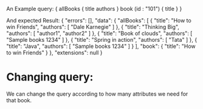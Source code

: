 An Example query:
{
	allBooks {
		title
		authors
	}
	book (id : "101") {
		title
	}
}

And expected Result:
{
    "errors": [],
    "data": {
        "allBooks": [
            {
                "title": "How to win Friends",
                "authors": [
                    "Dale Karnegie"
                ]
            },
            {
                "title": "Thinking Big",
                "authors": [
                    "author1",
                    "author2"
                ]
            },
            {
                "title": "Book of clouds",
                "authors": [
                    "Sample books 1234"
                ]
            },
            {
                "title": "Spring in action",
                "authors": [
                    "Tata"
                ]
            },
            {
                "title": "Java",
                "authors": [
                    "Sample books 1234"
                ]
            }
        ],
        "book": {
            "title": "How to win Friends"
        }
    },
    "extensions": null
}

# Changing query:
We can change the query according to how many attributes we need for that book.
